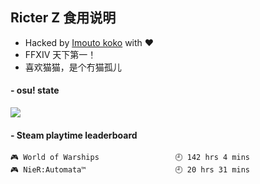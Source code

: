 ## Ricter Z 食用说明
- Hacked by [Imouto koko](https://osu.ppy.sh/users/7679162) with ❤️
- FFXIV 天下第一！
- 喜欢猫猫，是个冇猫孤儿

#### - osu! state
![](http://97.64.19.89:8080/api/v1/stat/4448675)

<!-- steam-box start -->
#### - Steam playtime leaderboard
```text
🎮 World of Warships                 🕘 142 hrs 4 mins
🎮 NieR:Automata™                    🕘 20 hrs 31 mins
```
<!-- Powered by https://github.com/YouEclipse/steam-box . -->
<!-- steam-box end -->
